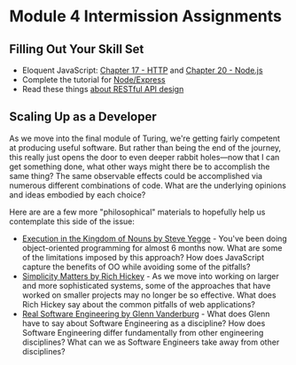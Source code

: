 # Module 4 Intermission Assignments

## Filling Out Your Skill Set

- Eloquent JavaScript: [Chapter 17 - HTTP](http://eloquentjavascript.net/17_http.html) and [Chapter 20 - Node.js](http://eloquentjavascript.net/20_node.html)
- Complete the tutorial for [Node/Express](https://www.tutorialspoint.com/nodejs/nodejs_express_framework.htm)
- Read these things [about RESTful API design](http://blog.octo.com/en/design-a-rest-api/)

## Scaling Up as a Developer

As we move into the final module of Turing, we're getting fairly competent at producing useful software. But rather than being the end of the journey, this really just opens the door to even deeper rabbit holes—now that I can get something done, what other ways might there be to accomplish the same thing? The same observable effects could be accomplished via numerous different combinations of code. What are the underlying opinions and ideas embodied by each choice?

Here are are a few more "philosophical" materials to hopefully help us contemplate this side of the issue:

* [Execution in the Kingdom of Nouns by Steve Yegge](http://steve-yegge.blogspot.ca/2006/03/execution-in-kingdom-of-nouns.html) - You've been doing object-oriented programming for almost 6 months now. What are some of the limitations imposed by this approach? How does JavaScript capture the benefits of OO while avoiding some of the pitfalls?
* [Simplicity Matters by Rich Hickey](https://www.youtube.com/watch?v=rI8tNMsozo0) - As we move into working on larger and more sophisticated systems, some of the approaches that have worked on smaller projects may no longer be so effective. What does Rich Hickey say about the common pitfalls of web applications?
* [Real Software Engineering by Glenn Vanderburg](https://www.youtube.com/watch?v=NP9AIUT9nos) - What does Glenn have to say about Software Engineering as a discipline? How does Software Engineering differ fundamentally from other engineering disciplines? What can we as Software Engineers take away from other disciplines?
